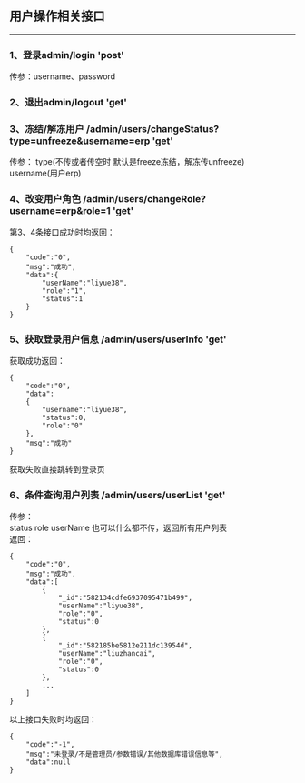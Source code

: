 ## 用户操作相关接口

----------------------------
### 1、登录admin/login 'post'   
传参：username、password

### 2、退出admin/logout 'get'   

### 3、冻结/解冻用户  /admin/users/changeStatus?type=unfreeze&username=erp 'get'    
传参：
   type(不传或者传空时 默认是freeze冻结，解冻传unfreeze)   
   username(用户erp)  

### 4、改变用户角色 /admin/users/changeRole?username=erp&role=1 'get'   
第3、4条接口成功时均返回：
```
{
    "code":"0",
    "msg":"成功",
    "data":{
        "userName":"liyue38",
        "role":"1",
        "status":1
    }
}
```
### 5、获取登录用户信息 /admin/users/userInfo 'get'   
获取成功返回：   
```
{
    "code":"0",
    "data":
    {
        "username":"liyue38",
        "status":0,
        "role":"0"
    },
    "msg":"成功"
}
```
获取失败直接跳转到登录页   

### 6、条件查询用户列表 /admin/users/userList 'get'   

传参：   
     status  role  userName  也可以什么都不传，返回所有用户列表    
返回：
```
{
    "code":"0",
    "msg":"成功",
    "data":[
        {
            "_id":"582134cdfe6937095471b499",
            "userName":"liyue38",
            "role":"0",
            "status":0
        },
        {
            "_id":"582185be5812e211dc13954d",
            "userName":"liuzhancai",
            "role":"0",
            "status":0
        },
        ...
    ]
}
```
以上接口失败时均返回：   
```
{
    "code":"-1",
    "msg":"未登录/不是管理员/参数错误/其他数据库错误信息等",
    "data":null
}
```   